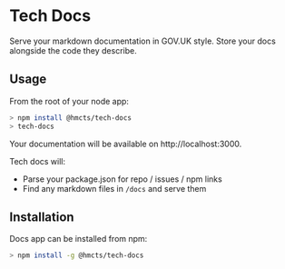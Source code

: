 # Tech Docs

Serve your markdown documentation in GOV.UK style. Store your docs alongside the
code they describe.

## Usage

From the root of your node app:

```bash
> npm install @hmcts/tech-docs
> tech-docs
```

Your documentation will be available on http://localhost:3000.

Tech docs will:
- Parse your package.json for repo / issues / npm links
- Find any markdown files in `/docs` and serve them

## Installation

Docs app can be installed from npm:

```bash
> npm install -g @hmcts/tech-docs
```
